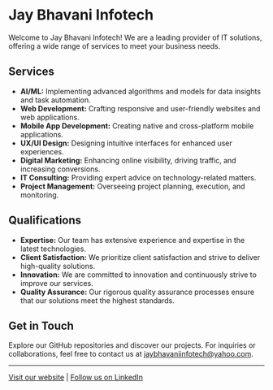# Jay Bhavani Infotech

Welcome to Jay Bhavani Infotech! We are a leading provider of IT solutions, offering a wide range of services to meet your business needs.

## Services
- **AI/ML:** Implementing advanced algorithms and models for data insights and task automation.
- **Web Development:** Crafting responsive and user-friendly websites and web applications.
- **Mobile App Development:** Creating native and cross-platform mobile applications.
- **UX/UI Design:** Designing intuitive interfaces for enhanced user experiences.
- **Digital Marketing:** Enhancing online visibility, driving traffic, and increasing conversions.
- **IT Consulting:** Providing expert advice on technology-related matters.
- **Project Management:** Overseeing project planning, execution, and monitoring.

## Qualifications
- **Expertise:** Our team has extensive experience and expertise in the latest technologies.
- **Client Satisfaction:** We prioritize client satisfaction and strive to deliver high-quality solutions.
- **Innovation:** We are committed to innovation and continuously strive to improve our services.
- **Quality Assurance:** Our rigorous quality assurance processes ensure that our solutions meet the highest standards.

## Get in Touch
Explore our GitHub repositories and discover our projects. For inquiries or collaborations, feel free to contact us at [jaybhavaniinfotech@yahoo.com](mailto:jaybhavaniinfotech@yahoo.com).

---

[Visit our website](https://www.jaybhavaniinfotech.com) | [Follow us on LinkedIn](https://www.linkedin.com/jigar008)


